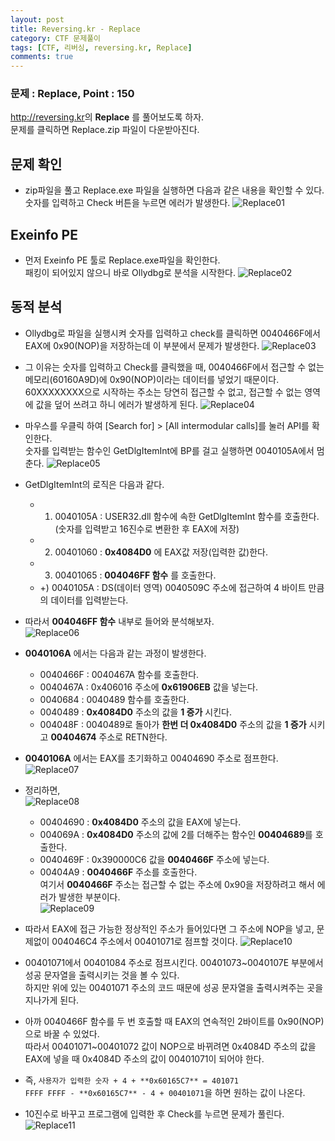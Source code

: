 ```yaml
---
layout: post
title: Reversing.kr - Replace
category: CTF 문제풀이
tags: [CTF, 리버싱, reversing.kr, Replace]
comments: true
---
```

### 문제 : Replace, Point : 150
<http://reversing.kr>의 **Replace** 를 풀어보도록 하자.  
문제를 클릭하면 Replace.zip 파일이 다운받아진다.

## 문제 확인
- zip파일을 풀고 Replace.exe 파일을 실행하면 다음과 같은 내용을 확인할 수 있다.  
  숫자를 입력하고 Check 버튼을 누르면 에러가 발생한다.
![Replace01](https://user-images.githubusercontent.com/41509536/89118758-4942ca00-d4e3-11ea-8341-e24cd5ec2904.jpg)  

## Exeinfo PE
- 먼저 Exeinfo PE 툴로 Replace.exe파일을 확인한다.  
  패킹이 되어있지 않으니 바로 Ollydbg로 분석을 시작한다.
![Replace02](https://user-images.githubusercontent.com/41509536/89118759-49db6080-d4e3-11ea-81d4-fd84e07a3f30.jpg)

## 동적 분석
- Ollydbg로 파일을 실행시켜 숫자를 입력하고 check를 클릭하면 0040466F에서 EAX에 0x90(NOP)을 저장하는데 이 부분에서 문제가 발생한다.
![Replace03](https://user-images.githubusercontent.com/41509536/89118761-4a73f700-d4e3-11ea-8e4b-d5cf715aa481.jpg)  

- 그 이유는 숫자를 입력하고 Check를 클릭했을 때, 0040466F에서 접근할 수 없는 메모리(60160A9D)에 0x90(NOP)이라는 데이터를 넣었기 때문이다.  
  60XXXXXXXX으로 시작하는 주소는 당연히 접근할 수 없고, 접근할 수 없는 영역에 값을 덮어 쓰려고 하니 에러가 발생하게 된다.
![Replace04](https://user-images.githubusercontent.com/41509536/89118762-4b0c8d80-d4e3-11ea-80cf-e294d3d3e885.jpg)  

- 마우스를 우클릭 하여 [Search for] > [All intermodular calls]를 눌러 API를 확인한다.  
  숫자를 입력받는 함수인 GetDlgItemInt에 BP를 걸고 실행하면 0040105A에서 멈춘다.
![Replace05](https://user-images.githubusercontent.com/41509536/89118763-4ba52400-d4e3-11ea-9c37-c8ed47cca928.jpg)  

- GetDlgItemInt의 로직은 다음과 같다.
  - 1. 0040105A : USER32.dll 함수에 속한 GetDlgItemInt 함수를 호출한다.
  (숫자를 입력받고 16진수로 변환한 후 EAX에 저장)
  - 2. 00401060 : **0x4084D0** 에 EAX값 저장(입력한 값)한다.
  - 3. 00401065 : **004046FF 함수** 를 호출한다.
  - +) 0040105A : DS(데이터 영역) 0040509C 주소에 접근하여 4 바이트 만큼의 데이터를 입력받는다.

- 따라서 **004046FF 함수** 내부로 들어와 분석해보자.  
![Replace06](https://user-images.githubusercontent.com/41509536/89118764-4ba52400-d4e3-11ea-8db3-bbc48ff20790.jpg)  
- **0040106A** 에서는 다음과 같는 과정이 발생한다.
  - 0040466F : 0040467A 함수를 호출한다.
  - 0040467A : 0x406016 주소에 **0x61906EB** 값을 넣는다.
  - 0040684 : 0040489 함수를 호출한다.
  - 0040489 : **0x4084D0** 주소의 값을 **1 증가** 시킨다.
  - 004048F : 0040489로 돌아가 **한번 더 0x4084D0** 주소의 값을 **1 증가** 시키고 **00404674** 주소로 RETN한다.

- **0040106A** 에서는 EAX를 초기화하고 00404690 주소로 점프한다.  
![Replace07](https://user-images.githubusercontent.com/41509536/89149254-f62a4f00-d596-11ea-840a-81fcfb9af446.jpg)  

- 정리하면,  
![Replace08](https://user-images.githubusercontent.com/41509536/89149255-f6c2e580-d596-11ea-8f0b-a1f49077142b.png)  
  - 00404690 : **0x4084D0**  주소의 값을 EAX에 넣는다.
  - 004069A : **0x4084D0**  주소의 값에 2를 더해주는 함수인 **00404689**를 호출한다.
  - 0040469F : 0x390000C6 값을 **0040466F** 주소에 넣는다.
  - 00404A9 : **0040466F** 주소를 호출한다.  
  여기서 **0040466F** 주소는 접근할 수 없는 주소에 0x90을 저장하려고 해서 에러가 발생한 부분이다.  
![Replace09](https://user-images.githubusercontent.com/41509536/89149256-f75b7c00-d596-11ea-9dcc-a5e1feefc4ff.jpg)

- 따라서 EAX에 접근 가능한 정상적인 주소가 들어있다면 그 주소에 NOP을 넣고, 문제없이 004046C4 주소에서 00401071로 점프할 것이다.
![Replace10](https://user-images.githubusercontent.com/41509536/89149257-f7f41280-d596-11ea-9115-55e4ebb9b48a.png)

- 00401071에서 00401084 주소로 점프시킨다. 00401073~0040107E 부분에서 성공 문자열을 출력시키는 것을 볼 수 있다.  
  하지만 위에 있는 00401071 주소의 코드 때문에 성공 문자열을 출력시켜주는 곳을 지나가게 된다.  

- 아까 0040466F 함수를 두 번 호출할 때 EAX의 연속적인 2바이트를 0x90(NOP)으로 바꿀 수 있었다.  
  따라서 00401071~00401072 값이 NOP으로 바뀌려면 0x4084D 주소의 값을 EAX에 넣을 때 0x4084D 주소의 값이 00401071이 되어야 한다.  

- 즉, `사용자가 입력한 숫자 + 4 + **0x60165C7** = 401071`  
  `FFFF FFFF - **0x60165C7** - 4 + 00401071`을 하면 원하는 값이 나온다.  

- 10진수로 바꾸고 프로그램에 입력한 후 Check를 누르면 문제가 풀린다.  
![Replace11](https://user-images.githubusercontent.com/41509536/89149258-f9253f80-d596-11ea-8b2f-d16e2ae4c0c5.jpg)
